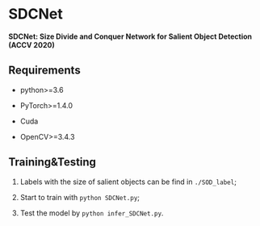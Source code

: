 # SDCNet
**SDCNet: Size Divide and Conquer Network for Salient Object Detection (ACCV 2020)**

## Requirements

* python>=3.6

* PyTorch>=1.4.0

* Cuda

* OpenCV>=3.4.3

## Training&Testing

1. Labels with the size of salient objects can be find in `./SOD_label`;

2. Start to train with `python SDCNet.py`;

3. Test the model by `python infer_SDCNet.py`.

